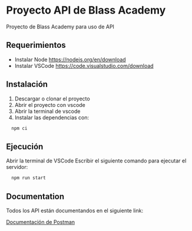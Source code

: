 
# Proyecto API de Blass Academy

Proyecto de Blass Academy para uso de API 

## Requerimientos

* Instalar Node https://nodejs.org/en/download
* Instalar VSCode https://code.visualstudio.com/download

## Instalación

1. Descargar o clonar el proyecto
2. Abrir el proyecto con vscode
3. Abrir la terminal de vscode 
4. Instalar las dependencias con:

```bash
  npm ci
```     
    
## Ejecución

Abrir la terminal de VSCode
Escribir el siguiente comando para ejecutar el servidor:

```bash
  npm run start
```
    
## Documentation

Todos los API están documentandos en el siguiente link:

[Documentación de Postman](https://documenter.getpostman.com/view/7849298/2sB2ca7fHY)
